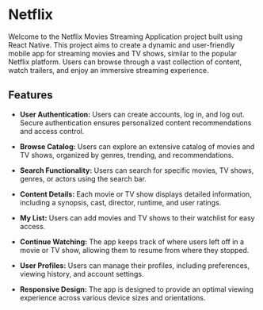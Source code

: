# Netflix

Welcome to the Netflix Movies Streaming Application project built using React Native. This project aims to create a dynamic and user-friendly mobile app for streaming movies and TV shows, similar to the popular Netflix platform. Users can browse through a vast collection of content, watch trailers, and enjoy an immersive streaming experience.

## Features

- **User Authentication:** Users can create accounts, log in, and log out. Secure authentication ensures personalized content recommendations and access control.

- **Browse Catalog:** Users can explore an extensive catalog of movies and TV shows, organized by genres, trending, and recommendations.

- **Search Functionality:** Users can search for specific movies, TV shows, genres, or actors using the search bar.

- **Content Details:** Each movie or TV show displays detailed information, including a synopsis, cast, director, runtime, and user ratings.

- **My List:** Users can add movies and TV shows to their watchlist for easy access.

- **Continue Watching:** The app keeps track of where users left off in a movie or TV show, allowing them to resume from where they stopped.

- **User Profiles:** Users can manage their profiles, including preferences, viewing history, and account settings.

- **Responsive Design:** The app is designed to provide an optimal viewing experience across various device sizes and orientations.

